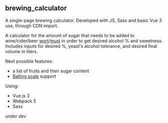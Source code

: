 ## brewing_calculator

A single-page brewing calculator. Developed with JS, Sass and basic Vue 3 use, through CDN import.

A calculator for the amount of sugar that needs to be added to wine/cider/beer [wort](https://en.wikipedia.org/wiki/Wort)/[must](https://en.wikipedia.org/wiki/Must) in order to get desired alcohol % and sweetness.
Includes inputs for desired %, yeast's alcohol tolerance, and desired final volume in liters.

Next possible features:

- a list of fruits and their sugar content
- [Balling scale](https://www.oxfordreference.com/view/10.1093/acref/9780195367133.001.0001/acref-9780195367133-e-107) support

Using:

- Vue.js 3
- Webpack 5
- Sass

_under dev_
